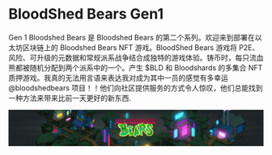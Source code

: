 # BloodShed Bears Gen1

Gen 1 Bloodshed Bears 是 Bloodshed Bears 的第二个系列。欢迎来到部署在以太坊区块链上的 Bloodshed Bears NFT 游戏。BloodShed Bears 游戏将 P2E、风险、可升级的元数据和常规派系战争结合成独特的游戏体验。铸币时，每只流血熊都被随机分配到两个派系中的一个。产生 $BLD 和 Bloodshards 的多集合 NFT 质押游戏。我真的无法用言语来表达我对成为其中一员的感觉有多幸运@bloodshedbears 项目！！他们向社区提供服务的方式令人惊叹，他们总能找到一种方法来带来比前一天更好的新东西.

![nft](unnamed.png)




